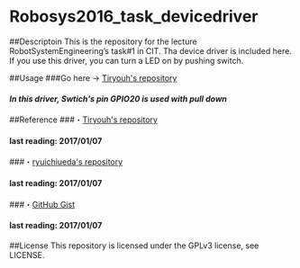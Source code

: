 Robosys2016_task_devicedriver
=============================

##Descriptoin
This is the repository for the lecture RobotSystemEngineering’s task#1 in CIT.
Tha device driver is included here.
If you use this driver, you can turn a LED on by pushing switch. 

##Usage
###Go here → [Tiryouh's repository](https://github.com/Tiryoh/robosys2016.git)
####  *In this driver, Swtich's pin GPIO20 is used with pull down*

##Reference
###・[Tiryouh's repository](https://github.com/Tiryoh/robosys2016.git) 
####  last reading: 2017/01/07
###・[ryuichiueda's repository](https://github.com/ryuichiueda/robosys_device_drivers.git)
####  last reading: 2017/01/07
###・[GitHub Gist](https://gist.github.com/wate/7072365)
####  last reading: 2017/01/07

##License
This repository is licensed under the GPLv3 license, see LICENSE.
